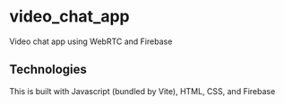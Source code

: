 # video_chat_app

Video chat app using WebRTC and Firebase

## Technologies

This is built with Javascript (bundled by Vite), HTML, CSS, and Firebase
